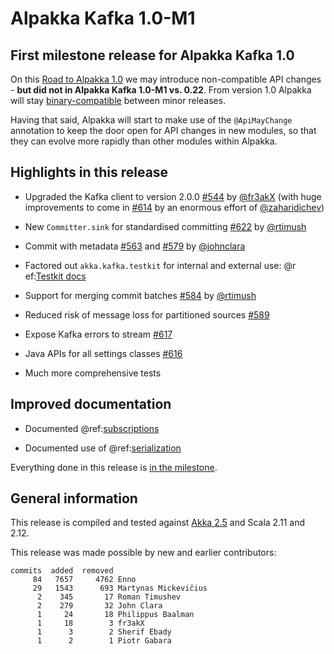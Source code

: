 # Alpakka Kafka 1.0-M1

## First milestone release for Alpakka Kafka 1.0

On this [Road to Alpakka 1.0](https://akka.io/blog/news/2018/08/30/alpakka-towards-1.0) we may introduce non-compatible API changes - **but did not in Alpakka Kafka 1.0-M1 vs. 0.22**. From version 1.0 Alpakka will stay [binary-compatible](https://doc.akka.io/docs/akka/current/common/binary-compatibility-rules.html#binary-compatibility-rules) between minor releases.

Having that said, Alpakka will start to make use of the `@ApiMayChange` annotation to keep the door open for API changes in new modules, so that they can evolve more rapidly than other modules within Alpakka.


## Highlights in this release

* Upgraded the Kafka client to version 2.0.0 [#544](https://github.com/akka/alpakka-kafka/pull/544) by [@fr3akX](https://github.com/fr3akX) (with huge improvements to come in [#614](https://github.com/akka/alpakka-kafka/pull/614) by an enormous effort of [@zaharidichev](https://github.com/zaharidichev))

* New `Committer.sink` for standardised committing [#622](https://github.com/akka/alpakka-kafka/pull/622) by [@rtimush](https://github.com/rtimush)

* Commit with metadata [#563](https://github.com/akka/alpakka-kafka/pull/563) and [#579](https://github.com/akka/alpakka-kafka/pull/579) by [@johnclara](https://github.com/johnclara)

* Factored out `akka.kafka.testkit` for internal and external use: @r ef:[Testkit docs](../testkit.md)

* Support for merging commit batches [#584](https://github.com/akka/alpakka-kafka/pull/584) by [@rtimush](https://github.com/rtimush)

* Reduced risk of message loss for partitioned sources [#589](https://github.com/akka/alpakka-kafka/pull/589)

* Expose Kafka errors to stream [#617](https://github.com/akka/alpakka-kafka/pull/617)

* Java APIs for all settings classes [#616](https://github.com/akka/alpakka-kafka/pull/616)

* Much more comprehensive tests 


## Improved documentation

* Documented @ref:[subscriptions](../subscription.md)

* Documented use of @ref:[serialization](../serialization.md)


Everything done in this release is [in the milestone](https://github.com/akka/alpakka-kafka/issues?q=milestone%3A1.0-M1).


## General information

This release is compiled and tested against [Akka 2.5](https://doc.akka.io/docs/akka/current/) and Scala 2.11 and 2.12.

This release was made possible by new and earlier contributors:

```
commits  added  removed
     84   7657     4762 Enno
     29   1543      693 Martynas Mickevičius
      2    345       17 Roman Timushev
      2    279       32 John Clara
      1     24       18 Philippus Baalman
      1     18        3 fr3akX
      1      3        2 Sherif Ebady
      1      2        1 Piotr Gabara
```
